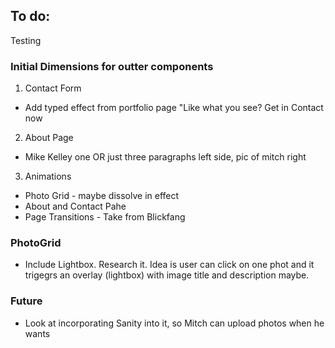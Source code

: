 ## To do:

Testing

### Initial Dimensions for outter components

1. Contact Form

-   Add typed effect from portfolio page
    "Like what you see? Get in Contact now

2. About Page

-   Mike Kelley one
    OR just three paragraphs left side, pic of mitch right

3. Animations

-   Photo Grid - maybe dissolve in effect
-   About and Contact Pahe
-   Page Transitions - Take from Blickfang

### PhotoGrid

-   Include Lightbox. Research it. Idea is user can click on one phot and it trigegrs an overlay (lightbox) with image title and description maybe.

### Future

-   Look at incorporating Sanity into it, so Mitch can upload photos when he wants
